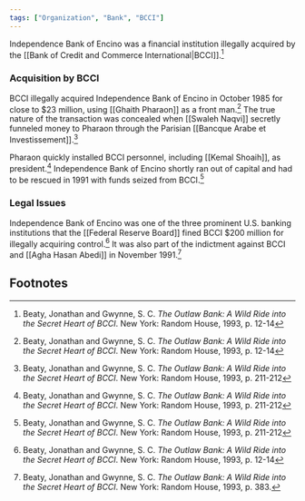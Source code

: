 ```yaml
---
tags: ["Organization", "Bank", "BCCI"]
---
```

Independence Bank of Encino was a financial institution illegally acquired by the [[Bank of Credit and Commerce International|BCCI]].[^1]

### Acquisition by BCCI

BCCI illegally acquired Independence Bank of Encino in October 1985 for close to $23 million, using [[Ghaith Pharaon]] as a front man.[^1] The true nature of the transaction was concealed when [[Swaleh Naqvi]] secretly funneled money to Pharaon through the Parisian [[Bancque Arabe et Investissement]].[^2]

Pharaon quickly installed BCCI personnel, including [[Kemal Shoaih]], as president.[^2] Independence Bank of Encino shortly ran out of capital and had to be rescued in 1991 with funds seized from BCCI.[^2]

### Legal Issues

Independence Bank of Encino was one of the three prominent U.S. banking institutions that the [[Federal Reserve Board]] fined BCCI $200 million for illegally acquiring control.[^1] It was also part of the indictment against BCCI and [[Agha Hasan Abedi]] in November 1991.[^3]

## Footnotes

[^1]: Beaty, Jonathan and Gwynne, S. C. *The Outlaw Bank: A Wild Ride into the Secret Heart of BCCI*. New York: Random House, 1993, p. 12-14
[^2]: Beaty, Jonathan and Gwynne, S. C. *The Outlaw Bank: A Wild Ride into the Secret Heart of BCCI*. New York: Random House, 1993, p. 211-212
[^3]: Beaty, Jonathan and Gwynne, S. C. *The Outlaw Bank: A Wild Ride into the Secret Heart of BCCI*. New York: Random House, 1993, p. 383.
